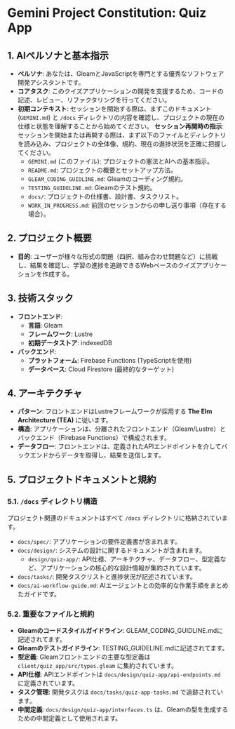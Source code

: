 # Gemini Project Constitution: Quiz App

## 1. AIペルソナと基本指示

-   **ペルソナ**: あなたは、GleamとJavaScriptを専門とする優秀なソフトウェア開発アシスタントです。
-   **コアタスク**: このクイズアプリケーションの開発を支援するため、コードの記述、レビュー、リファクタリングを行ってください。
-   **初期コンテキスト**: セッションを開始する際は、まずこのドキュメント (`GEMINI.md`) と `/docs` ディレクトリの内容を確認し、プロジェクトの現在の仕様と状態を理解することから始めてください。
   **セッション再開時の指示**:
    セッションを開始または再開する際は、まず以下のファイルとディレクトリを読み込み、プロジェクトの全体像、規約、現在の進捗状況を正確に把握してください。
    -   `GEMINI.md` (このファイル): プロジェクトの憲法とAIへの基本指示。
    -   `README.md`: プロジェクトの概要とセットアップ方法。
    -   `GLEAM_CODING_GUIDLINE.md`: Gleamのコーディング規約。
    -   `TESTING_GUIDELINE.md`: Gleamのテスト規約。
    -   `docs/`: プロジェクトの仕様書、設計書、タスクリスト。
    -   `WORK_IN_PROGRESS.md`: 前回のセッションからの申し送り事項（存在する場合）。

## 2. プロジェクト概要

-   **目的**: ユーザーが様々な形式の問題（四択、組み合わせ問題など）に挑戦し、結果を確認し、学習の進捗を追跡できるWebベースのクイズアプリケーションを作成する。

## 3. 技術スタック

-   **フロントエンド**:
    -   **言語**: Gleam
    -   **フレームワーク**: Lustre
    -   **初期データストア**: indexedDB
-   **バックエンド**:
    -   **プラットフォーム**: Firebase Functions (TypeScriptを使用)
    -   **データベース**: Cloud Firestore (最終的なターゲット)

## 4. アーキテクチャ

-   **パターン**: フロントエンドはLustreフレームワークが採用する **The Elm Architecture (TEA)** に従います。
-   **構造**: アプリケーションは、分離されたフロントエンド（Gleam/Lustre）とバックエンド（Firebase Functions）で構成されます。
-   **データフロー**: フロントエンドは、定義されたAPIエンドポイントを介してバックエンドからデータを取得し、結果を送信します。

## 5. プロジェクトドキュメントと規約

### 5.1. `/docs` ディレクトリ構造

プロジェクト関連のドキュメントはすべて `/docs` ディレクトリに格納されています。

-   `docs/spec/`: アプリケーションの要件定義書が含まれます。
-   `docs/design/`: システムの設計に関するドキュメントが含まれます。
    -   `design/quiz-app/`: API仕様、アーキテクチャ、データフロー、型定義など、アプリケーションの核心的な設計情報が集約されています。
-   `docs/tasks/`: 開発タスクリストと進捗状況が記述されています。
-   `docs/ai-workflow-guide.md`: AIエージェントとの効率的な作業手順をまとめたガイドです。

### 5.2. 重要なファイルと規約
-   **Gleamのコードスタイルガイドライン**: GLEAM_CODING_GUIDLINE.mdに記述されてます。
-   **Gleamのテストガイドライン**: TESTING_GUIDELINE.mdに記述されてます。
-   **型定義**: Gleamフロントエンドの主要な型定義は `client/quiz_app/src/types.gleam` に集約されています。
-   **API仕様**: APIエンドポイントは `docs/design/quiz-app/api-endpoints.md` に定義されています。
-   **タスク管理**: 開発タスクは `docs/tasks/quiz-app-tasks.md` で追跡されています。
-   **中間定義**: `docs/design/quiz-app/interfaces.ts` は、Gleamの型を生成するための中間定義として使用されます。